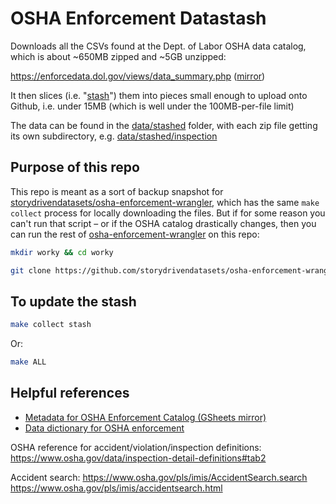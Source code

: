 # OSHA Enforcement Datastash


Downloads all the CSVs found at the Dept. of Labor OSHA data catalog, which is about ~650MB zipped and ~5GB unzipped:

https://enforcedata.dol.gov/views/data_summary.php ([mirror](https://enforcedata.dol.gov/views/data_summary.php))

It then slices (i.e. "[stash](scripts/stash.py)") them into pieces small enough to upload onto Github, i.e. under 15MB (which is well under the 100MB-per-file limit) 

The data can be found in the [data/stashed](data/stashed) folder, with each zip file getting its own subdirectory, e.g. [data/stashed/inspection](data/stashed/inspection)

## Purpose of this repo

This repo is meant as a sort of backup snapshot for [storydrivendatasets/osha-enforcement-wrangler](https://github.com/storydrivendatasets/osha-enforcement-wrangler), which has the same `make collect` process for locally downloading the files. But if for some reason you can't run that script – or if the OSHA catalog drastically changes, then you can run the rest of [osha-enforcement-wrangler](https://github.com/storydrivendatasets/osha-enforcement-wrangler) on this repo:


```sh
mkdir worky && cd worky

git clone https://github.com/storydrivendatasets/osha-enforcement-wrangler


```

## To update the stash

```sh
make collect stash
```

Or:

```sh
make ALL
```


## Helpful references

- [Metadata for OSHA Enforcement Catalog (GSheets mirror)](https://docs.google.com/spreadsheets/d/1aHcSXSkPfUITRHE7Khsi-WuHbH2heYFXkb64DCRBiMo/edit#gid=1891906742)
- [Data dictionary for OSHA enforcement](https://docs.google.com/spreadsheets/d/1aHcSXSkPfUITRHE7Khsi-WuHbH2heYFXkb64DCRBiMo/edit#gid=0)

OSHA reference for accident/violation/inspection definitions:
https://www.osha.gov/data/inspection-detail-definitions#tab2

Accident search: https://www.osha.gov/pls/imis/AccidentSearch.search
https://www.osha.gov/pls/imis/accidentsearch.html

